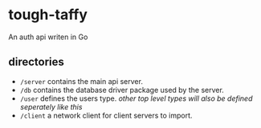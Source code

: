 # tough-taffy

An auth api writen in Go

## directories

- `/server` contains the main api server.
- `/db` contains the database driver package used by the server.
- `/user` defines the users type. *other top level types will also be defined seperately like this*
- `/client` a network client for client servers to import.
